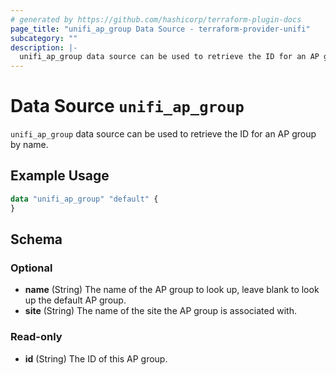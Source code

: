 ```yaml
---
# generated by https://github.com/hashicorp/terraform-plugin-docs
page_title: "unifi_ap_group Data Source - terraform-provider-unifi"
subcategory: ""
description: |-
  unifi_ap_group data source can be used to retrieve the ID for an AP group by name.
---
```


# Data Source `unifi_ap_group`

`unifi_ap_group` data source can be used to retrieve the ID for an AP group by name.

## Example Usage

```terraform
data "unifi_ap_group" "default" {
}
```

<!-- schema generated by tfplugindocs -->
## Schema

### Optional

- **name** (String) The name of the AP group to look up, leave blank to look up the default AP group.
- **site** (String) The name of the site the AP group is associated with.

### Read-only

- **id** (String) The ID of this AP group.


